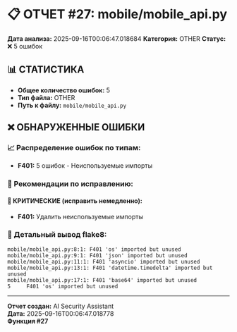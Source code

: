 # 📋 ОТЧЕТ #27: mobile/mobile_api.py

**Дата анализа:** 2025-09-16T00:06:47.018684
**Категория:** OTHER
**Статус:** ❌ 5 ошибок

## 📊 СТАТИСТИКА

- **Общее количество ошибок:** 5
- **Тип файла:** OTHER
- **Путь к файлу:** `mobile/mobile_api.py`

## ❌ ОБНАРУЖЕННЫЕ ОШИБКИ

### 📈 Распределение ошибок по типам:

- **F401:** 5 ошибок - Неиспользуемые импорты

### 🎯 Рекомендации по исправлению:

#### 🔴 КРИТИЧЕСКИЕ (исправить немедленно):
- **F401:** Удалить неиспользуемые импорты

### 📝 Детальный вывод flake8:

```
mobile/mobile_api.py:8:1: F401 'os' imported but unused
mobile/mobile_api.py:9:1: F401 'json' imported but unused
mobile/mobile_api.py:11:1: F401 'asyncio' imported but unused
mobile/mobile_api.py:13:1: F401 'datetime.timedelta' imported but unused
mobile/mobile_api.py:17:1: F401 'base64' imported but unused
5     F401 'os' imported but unused

```

---
**Отчет создан:** AI Security Assistant  
**Дата:** 2025-09-16T00:06:47.018778  
**Функция #27**

